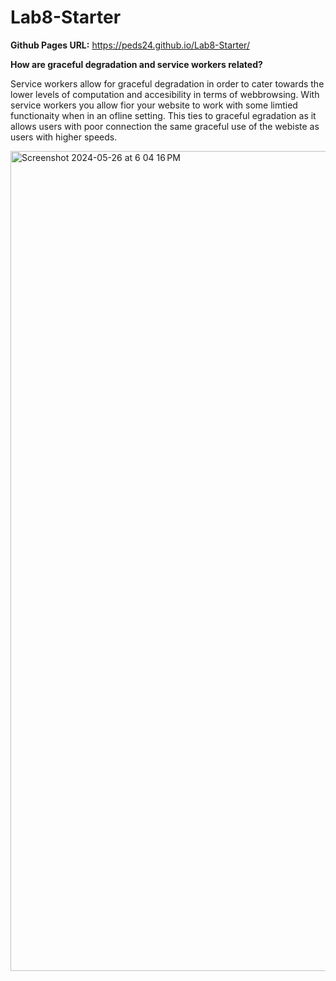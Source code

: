 # Lab8-Starter
**Github Pages URL:** https://peds24.github.io/Lab8-Starter/

**How are graceful degradation and service workers related?**

Service workers allow for graceful degradation in order to cater towards the lower levels of computation and accesibility in terms of webbrowsing. With service workers you allow fior your website to work with some limtied functionaity when in an ofline setting. This ties to graceful egradation as it allows users with poor connection the same graceful use of the webiste as users with higher speeds.

<img width="1312" alt="Screenshot 2024-05-26 at 6 04 16 PM" src="https://github.com/peds24/Lab8-Starter/assets/103155821/c8f621c8-6f92-4b66-83ec-d40790a31070">
